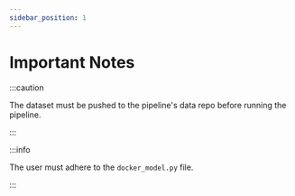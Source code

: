 ```yaml
---
sidebar_position: 1
---
```


# Important Notes

:::caution

The dataset must be pushed to the pipeline's data repo before running the pipeline.

:::

:::info

The user must adhere to the `docker_model.py` file.

:::